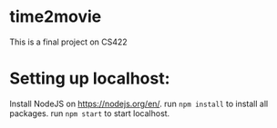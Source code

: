# time2movie
This is a final project on CS422

# Setting up localhost:
Install NodeJS on https://nodejs.org/en/. 
run `npm install` to install all packages. 
run `npm start` to start localhost. 

